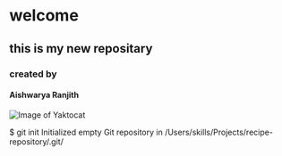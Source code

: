 # welcome 
## this is my new repositary
### created by
#### Aishwarya Ranjith


![Image of Yaktocat](https://octodex.github.com/images/yaktocat.png)

$ git init
Initialized empty Git repository in /Users/skills/Projects/recipe-repository/.git/
